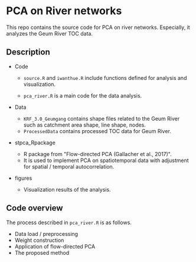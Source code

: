 # PCA on River networks

This repo contains the source code for PCA on river networks. Especially, it analyzes the Geum River TOC data. 


## Description

- Code
  - `source.R` and `iwanthue.R` include functions defined for analysis and visualization. 

  - `pca_river.R` is a main code for the data analysis.

- Data
  - `KRF_3.0_Geumgang` contains shape files related to the Geum River such as catchment area shape, line shape, nodes.
  - `ProcessedData` contains processed TOC data for Geum River.
  
- stpca_Rpackage
  - R package from "Flow-directed PCA (Gallacher et al., 2017)". 
  - It is used to implement PCA on spatiotemporal data with adjustment for spatial / temporal autocorrelation. 

- figures
  - Visualization results of the analysis. 

## Code overview
The process described in `pca_river.R` is as follows.

- Data load / preprocessing
- Weight construction
- Application of flow-directed PCA 
- The proposed method
